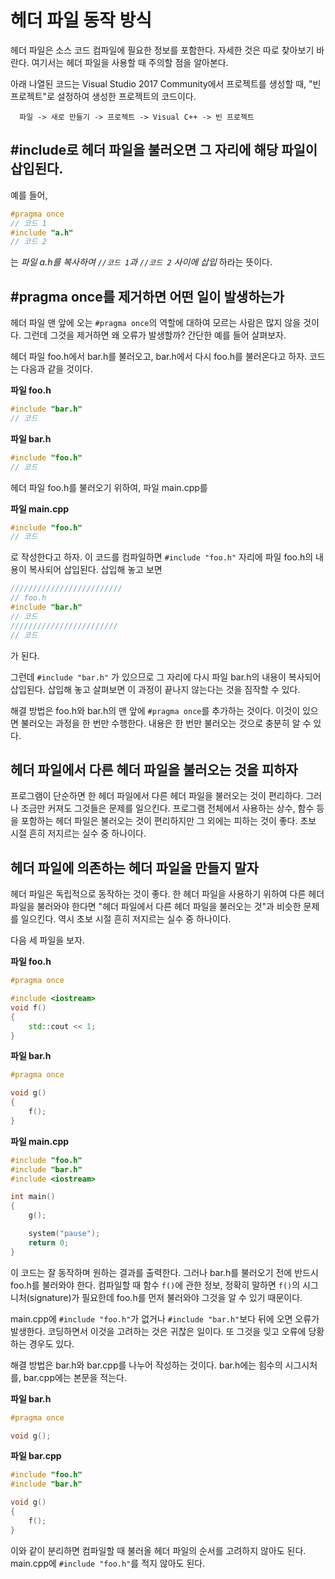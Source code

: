 # 헤더 파일 동작 방식
헤더 파일은 소스 코드 컴파일에 필요한 정보를 포함한다. 자세한 것은 따로 찾아보기 바란다. 여기서는 헤더 파일을 사용할 때 주의할 점을 알아본다.

아래 나열된 코드는 Visual Studio 2017 Community에서 프로젝트를 생성할 때, "빈 프로젝트"로 설정하여 생성한 프로젝트의 코드이다.

      파일 -> 새로 만들기 -> 프로젝트 -> Visual C++ -> 빈 프로젝트

## #include로 헤더 파일을 불러오면 그 자리에 해당 파일이 삽입된다.
예를 들어,
```C++
#pragma once
// 코드 1
#include "a.h"
// 코드 2
```
는 <i>파일 a.h를 복사하여 ```//코드 1```과 ```//코드 2``` 사이에 삽입</i> 하라는 뜻이다.

## #pragma once를 제거하면 어떤 일이 발생하는가

헤더 파일 맨 앞에 오는 `#pragma once`의 역할에 대하여 모르는 사람은 많지 않을 것이다. 그런데 그것을 제거하면 왜 오류가 발생할까?
간단한 예를 들어 살펴보자.

헤더 파일 foo.h에서 bar.h를 불러오고, bar.h에서 다시 foo.h를 불러온다고 하자. 코드는 다음과 같을 것이다.

**파일 foo.h**
```C++
#include "bar.h"
// 코드
```

**파일 bar.h**
```C++
#include "foo.h"
// 코드
```
헤더 파일 foo.h를 불러오기 위하여, 파일 main.cpp를

**파일 main.cpp**
```C++
#include "foo.h"
// 코드
```
로 작성한다고 하자. 이 코드를 컴파일하면 `#include "foo.h"` 자리에 파일 foo.h의 내용이 복사되어 삽입된다. 삽입해 놓고 보면
```C++
/////////////////////////
// foo.h
#include "bar.h"
// 코드
////////////////////////
// 코드
```
가 된다.

그런데 `#include "bar.h"` 가 있으므로 그 자리에 다시 파일 bar.h의 내용이 복사되어 삽입된다.
삽입해 놓고 살펴보면 이 과정이 끝나지 않는다는 것을 짐작할 수 있다.

해결 방법은 foo.h와 bar.h의 맨 앞에 `#pragma once`를 추가하는 것이다. 이것이 있으면 불러오는 과정을 한 번만 수행한다.
내용은 한 번만 불러오는 것으로 충분히 알 수 있다.

## 헤더 파일에서 다른 헤더 파일을 불러오는 것을 피하자

프로그램이 단순하면 한 헤더 파일에서 다른 헤더 파일을 불러오는 것이 편리하다. 그러나 조금만 커져도 그것들은 문제를 일으킨다.
프로그램 전체에서 사용하는 상수, 함수 등을 포함하는 헤더 파일은 불러오는 것이 편리하지만 그 외에는 피하는 것이 좋다.
초보 시절 흔히 저지르는 실수 중 하나이다.

## 헤더 파일에 의존하는 헤더 파일을 만들지 말자

헤더 파일은 독립적으로 동작하는 것이 좋다. 한 헤더 파일을 사용하기 위하여 다른 헤더 파일을 불러와야 한다면
"헤더 파일에서 다른 헤더 파일을 불러오는 것"과 비슷한 문제를 일으킨다. 역시 초보 시절 흔히 저지르는 실수 중 하나이다.

다음 세 파일을 보자.

**파일 foo.h**
```C++
#pragma once

#include <iostream>
void f()
{
    std::cout << 1;
}
```

**파일 bar.h**
```C++
#pragma once

void g()
{
    f();
}
```

**파일 main.cpp**
```C++
#include "foo.h"
#include "bar.h"
#include <iostream>

int main()
{
    g();

    system("pause");
    return 0;
}
```
이 코드는 잘 동작하며 원하는 결과를 출력한다. 그러나 bar.h를 불러오기 전에 반드시 foo.h를 불러와야 한다.
컴파일할 때 함수 `f()`에 관한 정보, 정확히 말하면 `f()`의 시그니처(signature)가 필요한데 foo.h를 먼저 불러와야
그것을 알 수 있기 때문이다.

main.cpp에 `#include "foo.h"`가 없거나 `#include "bar.h"`보다 뒤에 오면 오류가 발생한다.
코딩하면서 이것을 고려하는 것은 귀찮은 일이다. 또 그것을 잊고 오류에 당황하는 경우도 있다.

해결 방법은 bar.h와 bar.cpp를 나누어 작성하는 것이다. bar.h에는 힘수의 시그시처를, bar.cpp에는 본문을 적는다.

**파일 bar.h**
```C++
#pragma once

void g();
```

**파일 bar.cpp**
```C++
#include "foo.h"
#include "bar.h"

void g()
{
    f();
}
```
이와 같이 분리하면 컴파일할 때 불러올 헤더 파일의 순서를 고려하지 않아도 된다. main.cpp에 ```#include "foo.h"```를 적지 않아도 된다.
